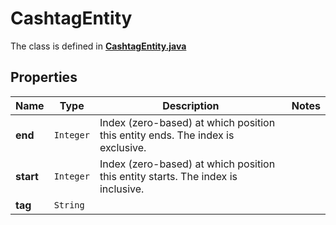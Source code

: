 

# CashtagEntity

The class is defined in **[CashtagEntity.java](../../src/main/java/example/micronaut/model/CashtagEntity.java)**

## Properties

Name | Type | Description | Notes
------------ | ------------- | ------------- | -------------
**end** | `Integer` | Index (zero-based) at which position this entity ends.  The index is exclusive. | 
**start** | `Integer` | Index (zero-based) at which position this entity starts.  The index is inclusive. | 
**tag** | `String` |  | 





